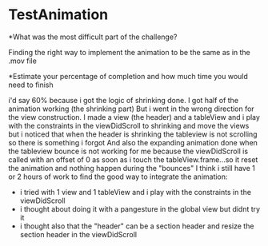 # TestAnimation

*What was the most difficult part of the challenge?

Finding the right way to implement the animation to be the same as in the .mov file


*Estimate your percentage of completion and how much time you would need to finish

i'd say 60% because i got the logic of shrinking done. I got half of the animation working (the shrinking part)
But i went in the wrong direction for the view construction. I made a view (the header) and a tableView and i play with the constraints in the viewDidScroll to shrinking and move the views but i noticed that when the header is shrinking the tableview is not scrolling so there is something i forgot
And also the expanding animation done when the tableview bounce is not working for me because the viewDidScroll is called with an offset of 0 as soon as i touch the tableView.frame...so it reset the animation and nothing happen during the "bounces"
I think i still have 1 or 2 hours of work to find the good way to integrate the animation:
- i tried with 1 view and 1 tableView and i play with the constraints in the viewDidScroll
- i thought about doing it with a pangesture in the global view but didnt try it
- i thought also that the "header" can be a section header and resize the section header in the viewDidScroll
